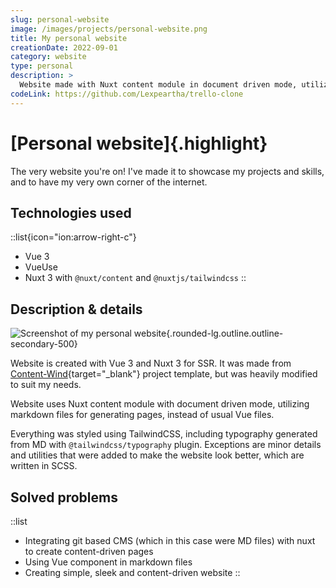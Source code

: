 ```yaml
---
slug: personal-website
image: /images/projects/personal-website.png
title: My personal website
creationDate: 2022-09-01
category: website
type: personal
description: >
  Website made with Nuxt content module in document driven mode, utilizing markdown files for generating pages, and TailwindCSS for styling.
codeLink: https://github.com/Lexpeartha/trello-clone
---
```


# [Personal website]{.highlight}

The very website you're on! I've made it to showcase my projects and skills, and to have my very own corner of the internet.

## Technologies used

::list{icon="ion:arrow-right-c"}
- Vue 3
- VueUse
- Nuxt 3 with `@nuxt/content` and `@nuxtjs/tailwindcss`
::

## Description & details

![Screenshot of my personal website](/images/projects/personal-website.png){.rounded-lg.outline.outline-secondary-500}

Website is created with Vue 3 and Nuxt 3 for SSR. It was made from [Content-Wind](https://content-wind.nuxt.dev/){target="_blank"} project template, but was heavily modified to suit my needs.

Website uses Nuxt content module with document driven mode, utilizing markdown files for generating pages, instead of usual Vue files.

Everything was styled using TailwindCSS, including typography generated from MD with `@tailwindcss/typography` plugin. Exceptions are minor details and utilities that were added to make the website look better, which are written in SCSS.

## Solved problems

::list
- Integrating git based CMS (which in this case were MD files) with nuxt to create content-driven pages
- Using Vue component in markdown files
- Creating simple, sleek and content-driven website
::